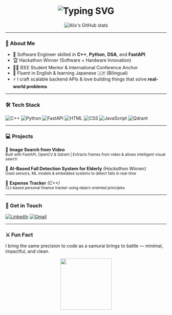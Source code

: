 <h1 align="center">
  <img src="https://readme-typing-svg.demolab.com?font=JetBrains+Mono&size=28&duration=3000&pause=1000&color=7DF9FF&center=true&vCenter=true&width=900&lines=Hi+I'm+Mohd+Ali+%F0%9F%92%BB;Software+Engineer+%7C+DSA+Lover+%7C+FastAPI+Builder;IEEE+Mentor+%7C+Hackathon+Winner+%7C+Cyberpunk+Visionary" alt="Typing SVG" />
</h1>

<p align="center">
  <img src="https://github-readme-stats.vercel.app/api?username=alixcodes&show_icons=true&theme=tokyonight&hide_title=true" alt="Alix's GitHub stats" />
</p>

---

### 🧠 About Me
- 🚀 Software Engineer skilled in **C++**, **Python**, **DSA**, and **FastAPI**
- 🏆 Hackathon Winner (Software + Hardware Innovation)
- 🧑‍🏫 IEEE Student Mentor & International Conference Anchor
- 💬 Fluent in English & learning Japanese 🇯🇵 (Bilingual)
- ⚡ I craft scalable backend APIs & love building things that solve **real-world problems**

---

### 🛠️ Tech Stack

![C++](https://img.shields.io/badge/C%2B%2B-00599C?style=for-the-badge&logo=c%2B%2B&logoColor=white)
![Python](https://img.shields.io/badge/Python-14354C?style=for-the-badge&logo=python&logoColor=white)
![FastAPI](https://img.shields.io/badge/FastAPI-005571?style=for-the-badge&logo=fastapi)
![HTML](https://img.shields.io/badge/HTML5-E34F26?style=for-the-badge&logo=html5&logoColor=white)
![CSS](https://img.shields.io/badge/CSS3-1572B6?style=for-the-badge&logo=css3&logoColor=white)
![JavaScript](https://img.shields.io/badge/JavaScript-F7DF1E?style=for-the-badge&logo=javascript&logoColor=black)
![Qdrant](https://img.shields.io/badge/Qdrant-231f20?style=for-the-badge&logo=data:image/png;base64,...&logoColor=white)

---

### 💻 Projects

🔹 **Image Search from Video**  
<sub>Built with FastAPI, OpenCV & Qdrant | Extracts frames from video & allows intelligent visual search</sub>

🔹 **AI-Based Fall Detection System for Elderly** *(Hackathon Winner)*  
<sub>Used sensors, ML models & embedded systems to detect falls in real-time</sub>

🔹 **Expense Tracker** *(C++)*  
<sub>CLI-based personal finance tracker using object-oriented principles</sub>

---

### 📣 Get in Touch
[![LinkedIn](https://img.shields.io/badge/LinkedIn-0A66C2?style=for-the-badge&logo=linkedin&logoColor=white)](https://linkedin.com/in/alixcodes)
[![Gmail](https://img.shields.io/badge/Gmail-EA4335?style=for-the-badge&logo=gmail&logoColor=white)](mailto:alikamanaqvi@gmail.com)

---

### ⚔️ Fun Fact  
I bring the same precision to code as a samurai brings to battle — minimal, impactful, and clean.

<p align="center">
  <img src="https://media.tenor.com/mhJXfNUZRzYAAAAC/edogawa-conan-thinking.gif" height="160px" />
</p>
